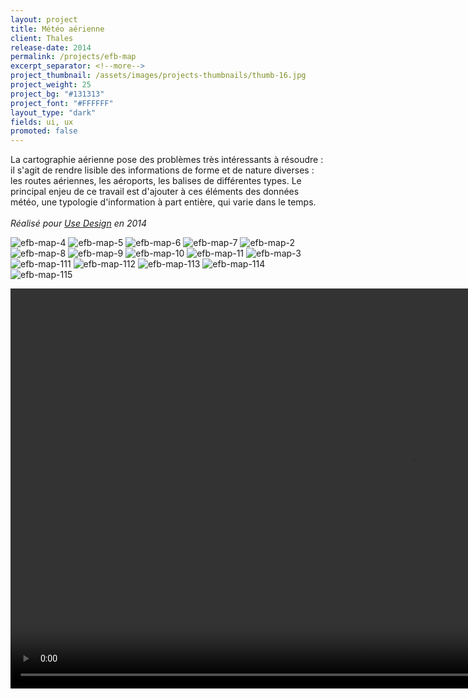 ```yaml
---
layout: project
title: Météo aérienne
client: Thales
release-date: 2014
permalink: /projects/efb-map
excerpt_separator: <!--more-->
project_thumbnail: /assets/images/projects-thumbnails/thumb-16.jpg
project_weight: 25
project_bg: "#131313"
project_font: "#FFFFFF"
layout_type: "dark"
fields: ui, ux
promoted: false
---
```


La cartographie aérienne pose des problèmes très intéressants à résoudre : il s'agit de rendre lisible des informations de forme et de nature diverses : les routes aériennes, les aéroports, les balises de différentes types. Le principal enjeu de ce travail est d'ajouter à ces éléments des données météo, une typologie d'information à part entière, qui varie dans le temps. 
<br/><br/>
*Réalisé pour [Use Design](http://www.use-design.com) en 2014*

![efb-map-4](/assets/images/projects/efb-map/efb-map-4.jpg)
![efb-map-5](/assets/images/projects/efb-map/efb-map-5.jpg)
![efb-map-6](/assets/images/projects/efb-map/efb-map-6.jpg)
![efb-map-7](/assets/images/projects/efb-map/efb-map-7.jpg)
![efb-map-2](/assets/images/projects/efb-map/efb-map-2.jpg)
![efb-map-8](/assets/images/projects/efb-map/efb-map-8.jpg)
![efb-map-9](/assets/images/projects/efb-map/efb-map-9.jpg)
![efb-map-10](/assets/images/projects/efb-map/efb-map-10.jpg)
![efb-map-11](/assets/images/projects/efb-map/efb-map-11.jpg)
![efb-map-3](/assets/images/projects/efb-map/efb-map-3.jpg)
![efb-map-111](/assets/images/projects/efb-map/efb-map-111.jpg)
![efb-map-112](/assets/images/projects/efb-map/efb-map-112.jpg)
![efb-map-113](/assets/images/projects/efb-map/efb-map-113.jpg)
![efb-map-114](/assets/images/projects/efb-map/efb-map-114.jpg)
![efb-map-115](/assets/images/projects/efb-map/efb-map-115.jpg)

<video src="/assets/images/projects/efb-map/efb-map-radar.m4v" autoplay loop width="1280"></video>




